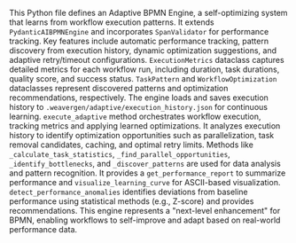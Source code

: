 This Python file defines an Adaptive BPMN Engine, a self-optimizing system that learns from workflow execution patterns.
It extends `PydanticAIBPMNEngine` and incorporates `SpanValidator` for performance tracking.
Key features include automatic performance tracking, pattern discovery from execution history, dynamic optimization suggestions, and adaptive retry/timeout configurations.
`ExecutionMetrics` dataclass captures detailed metrics for each workflow run, including duration, task durations, quality score, and success status.
`TaskPattern` and `WorkflowOptimization` dataclasses represent discovered patterns and optimization recommendations, respectively.
The engine loads and saves execution history to `.weavergen/adaptive/execution_history.json` for continuous learning.
`execute_adaptive` method orchestrates workflow execution, tracking metrics and applying learned optimizations.
It analyzes execution history to identify optimization opportunities such as parallelization, task removal candidates, caching, and optimal retry limits.
Methods like `_calculate_task_statistics`, `_find_parallel_opportunities`, `_identify_bottlenecks`, and `_discover_patterns` are used for data analysis and pattern recognition.
It provides a `get_performance_report` to summarize performance and `visualize_learning_curve` for ASCII-based visualization.
`detect_performance_anomalies` identifies deviations from baseline performance using statistical methods (e.g., Z-score) and provides recommendations.
This engine represents a "next-level enhancement" for BPMN, enabling workflows to self-improve and adapt based on real-world performance data.
